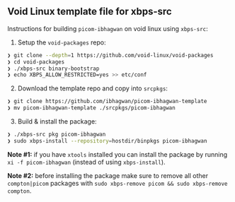 ## Void Linux template file for xbps-src

Instructions for building `picom-ibhagwan` on void linux using `xbps-src`:

1. Setup the `void-packages` repo:

```sh
❯ git clone --depth=1 https://github.com/void-linux/void-packages
❯ cd void-packages
❯ ./xbps-src binary-bootstrap
❯ echo XBPS_ALLOW_RESTRICTED=yes >> etc/conf
```

2. Download the template repo and copy into `srcpkgs`:

```sh
❯ git clone https://github.com/ibhagwan/picom-ibhagwan-template
❯ mv picom-ibhagwan-template ./srcpkgs/picom-ibhagwan
```

3. Build & install the package:

```sh
❯ ./xbps-src pkg picom-ibhagwan
❯ sudo xbps-install --repository=hostdir/binpkgs picom-ibhagwan 
```

**Note #1:** if you have `xtools` installed you can install the package by running `xi -f picom-ibhagwan` (instead of using `xbps-install`).

**Note #2:** before installing the package make sure to remove all other `compton|picom` packages with `sudo xbps-remove picom && sudo xbps-remove compton`.
